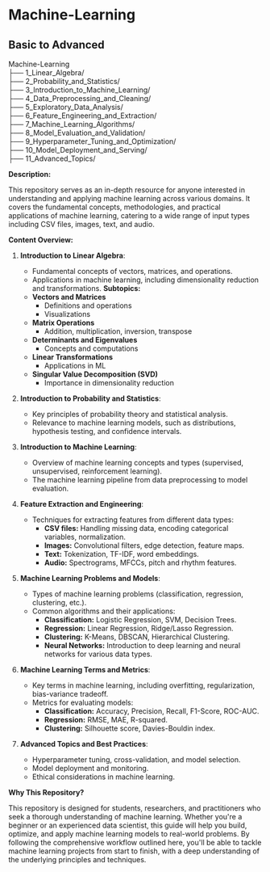 # Machine-Learning
## Basic to Advanced

Machine-Learning<br/>
├── 1_Linear_Algebra/ <br/>
├── 2_Probability_and_Statistics/ <br/>
├── 3_Introduction_to_Machine_Learning/<br/>
├── 4_Data_Preprocessing_and_Cleaning/<br/>
├── 5_Exploratory_Data_Analysis/<br/>
├── 6_Feature_Engineering_and_Extraction/<br/>
├── 7_Machine_Learning_Algorithms/<br/>
├── 8_Model_Evaluation_and_Validation/<br/>
├── 9_Hyperparameter_Tuning_and_Optimization/<br/>
├── 10_Model_Deployment_and_Serving/<br/>
├── 11_Advanced_Topics/<br/>


**Description:**

This repository serves as an in-depth resource for anyone interested in understanding and applying machine learning across various domains. It covers the fundamental concepts, methodologies, and practical applications of machine learning, catering to a wide range of input types including CSV files, images, text, and audio.

**Content Overview:**

1. **Introduction to Linear Algebra**:
   - Fundamental concepts of vectors, matrices, and operations.
   - Applications in machine learning, including dimensionality reduction and transformations.
   **Subtopics:**
   - **Vectors and Matrices**
     - Definitions and operations
     - Visualizations
   - **Matrix Operations**
     - Addition, multiplication, inversion, transpose
   - **Determinants and Eigenvalues**
     - Concepts and computations
   - **Linear Transformations**
     - Applications in ML
   - **Singular Value Decomposition (SVD)**
     - Importance in dimensionality reduction

2. **Introduction to Probability and Statistics**:
   - Key principles of probability theory and statistical analysis.
   - Relevance to machine learning models, such as distributions, hypothesis testing, and confidence intervals.

3. **Introduction to Machine Learning**:
   - Overview of machine learning concepts and types (supervised, unsupervised, reinforcement learning).
   - The machine learning pipeline from data preprocessing to model evaluation.

4. **Feature Extraction and Engineering**:
   - Techniques for extracting features from different data types:
     - **CSV files:** Handling missing data, encoding categorical variables, normalization.
     - **Images:** Convolutional filters, edge detection, feature maps.
     - **Text:** Tokenization, TF-IDF, word embeddings.
     - **Audio:** Spectrograms, MFCCs, pitch and rhythm features.

5. **Machine Learning Problems and Models**:
   - Types of machine learning problems (classification, regression, clustering, etc.).
   - Common algorithms and their applications:
     - **Classification:** Logistic Regression, SVM, Decision Trees.
     - **Regression:** Linear Regression, Ridge/Lasso Regression.
     - **Clustering:** K-Means, DBSCAN, Hierarchical Clustering.
     - **Neural Networks:** Introduction to deep learning and neural networks for various data types.

6. **Machine Learning Terms and Metrics**:
   - Key terms in machine learning, including overfitting, regularization, bias-variance tradeoff.
   - Metrics for evaluating models:
     - **Classification:** Accuracy, Precision, Recall, F1-Score, ROC-AUC.
     - **Regression:** RMSE, MAE, R-squared.
     - **Clustering:** Silhouette score, Davies-Bouldin index.

7. **Advanced Topics and Best Practices**:
   - Hyperparameter tuning, cross-validation, and model selection.
   - Model deployment and monitoring.
   - Ethical considerations in machine learning.

**Why This Repository?**

This repository is designed for students, researchers, and practitioners who seek a thorough understanding of machine learning. Whether you're a beginner or an experienced data scientist, this guide will help you build, optimize, and apply machine learning models to real-world problems. By following the comprehensive workflow outlined here, you'll be able to tackle machine learning projects from start to finish, with a deep understanding of the underlying principles and techniques.

